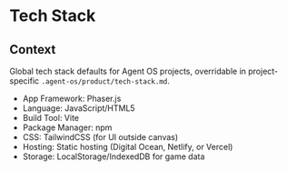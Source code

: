 # Tech Stack

## Context

Global tech stack defaults for Agent OS projects, overridable in project-specific `.agent-os/product/tech-stack.md`.

- App Framework: Phaser.js
- Language: JavaScript/HTML5
- Build Tool: Vite
- Package Manager: npm
- CSS: TailwindCSS (for UI outside canvas)
- Hosting: Static hosting (Digital Ocean, Netlify, or Vercel)
- Storage: LocalStorage/IndexedDB for game data
